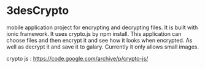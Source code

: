 # 3desCrypto
mobile application project for encrypting and decrypting files. It is built with ionic framework. It uses crypto.js by npm install. This application can choose files and then encrypt it and see how it looks when encrypted. As well as decrypt it and save it to galary. Currently it only allows small images.

crypto js :
https://code.google.com/archive/p/crypto-js/
